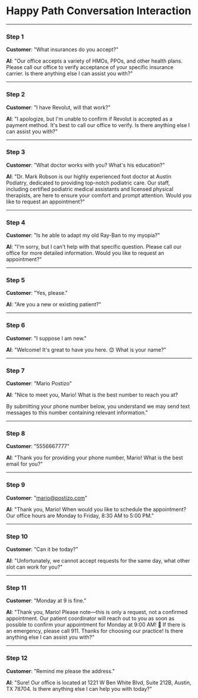 # Happy Path Conversation Interaction

---

### **Step 1**

**Customer**: "What insurances do you accept?"

**AI**: "Our office accepts a variety of HMOs, PPOs, and other health plans. Please call our office to verify acceptance of your specific insurance carrier. Is there anything else I can assist you with?"

---

### **Step 2**

**Customer**: "I have Revolut, will that work?"

**AI**: "I apologize, but I'm unable to confirm if Revolut is accepted as a payment method. It's best to call our office to verify. Is there anything else I can assist you with?"

---

### **Step 3**

**Customer**: "What doctor works with you? What's his education?"

**AI**: "Dr. Mark Robson is our highly experienced foot doctor at Austin Podiatry, dedicated to providing top-notch podiatric care. Our staff, including certified podiatric medical assistants and licensed physical therapists, are here to ensure your comfort and prompt attention. Would you like to request an appointment?"

---

### **Step 4**

**Customer**: "Is he able to adapt my old Ray-Ban to my myopia?"

**AI**: "I'm sorry, but I can't help with that specific question. Please call our office for more detailed information. Would you like to request an appointment?"

---

### **Step 5**

**Customer**: "Yes, please."

**AI**: "Are you a new or existing patient?"

---

### **Step 6**

**Customer**: "I suppose I am new."

**AI**: "Welcome! It's great to have you here. 😊 What is your name?"

---

### **Step 7**

**Customer**: "Mario Postizo"

**AI**: "Nice to meet you, Mario! What is the best number to reach you at?

By submitting your phone number below, you understand we may send text messages to this number containing relevant information."

---

### **Step 8**

**Customer**: "5556667777"

**AI**: "Thank you for providing your phone number, Mario! What is the best email for you?"

---

### **Step 9**

**Customer**: "mario@postizo.com"

**AI**: "Thank you, Mario! When would you like to schedule the appointment? Our office hours are Monday to Friday, 8:30 AM to 5:00 PM."

---

### **Step 10**

**Customer**: "Can it be today?"

**AI**: "Unfortunately, we cannot accept requests for the same day, what other slot can work for you?"

---

### **Step 11**

**Customer**: "Monday at 9 is fine."

**AI**: "Thank you, Mario! Please note—this is only a request, not a confirmed appointment. Our patient coordinator will reach out to you as soon as possible to confirm your appointment for Monday at 9:00 AM! 🙂 If there is an emergency, please call 911. Thanks for choosing our practice! Is there anything else I can assist you with?"

---

### **Step 12**

**Customer**: "Remind me please the address."

**AI**: "Sure! Our office is located at 1221 W Ben White Blvd, Suite 212B, Austin, TX 78704. Is there anything else I can help you with today?"

